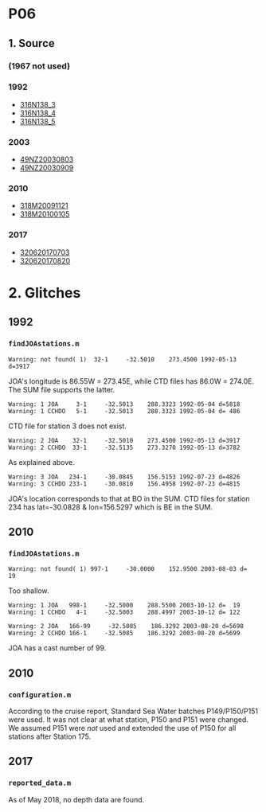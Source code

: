 # P06
## 1. Source
### (1967 not used)

### 1992
+ [316N138_3](https://cchdo.ucsd.edu/cruise/316N138_3)
+ [316N138_4](https://cchdo.ucsd.edu/cruise/316N138_4)
+ [316N138_5](https://cchdo.ucsd.edu/cruise/316N138_5)

### 2003
+ [49NZ20030803](https://cchdo.ucsd.edu/cruise/49NZ20030803)
+ [49NZ20030909](https://cchdo.ucsd.edu/cruise/49NZ20030909)

### 2010
+ [318M20091121](https://cchdo.ucsd.edu/cruise/318M20091121)
+ [318M20100105](https://cchdo.ucsd.edu/cruise/318M20100105)

### 2017
+ [320620170703](https://cchdo.ucsd.edu/cruise/320620170703)
+ [320620170820](https://cchdo.ucsd.edu/cruise/320620170820)

# 2. Glitches
## 1992
### `findJOAstations.m`
~~~
Warning: not found( 1)  32-1     -32.5010    273.4500 1992-05-13 d=3917
~~~
JOA's longitude is 86.55W = 273.45E, while CTD files has 86.0W = 274.0E. The SUM file supports the latter.

~~~
Warning: 1 JOA     3-1     -32.5013    288.3323 1992-05-04 d=5818
Warning: 1 CCHDO   5-1     -32.5013    288.3323 1992-05-04 d= 486
~~~
CTD file for station 3 does not exist.

~~~
Warning: 2 JOA    32-1     -32.5010    273.4500 1992-05-13 d=3917
Warning: 2 CCHDO  33-1     -32.5135    273.3270 1992-05-13 d=3782
~~~
As explained above.

~~~
Warning: 3 JOA   234-1     -30.0845    156.5153 1992-07-23 d=4826
Warning: 3 CCHDO 233-1     -30.0810    156.4958 1992-07-23 d=4815
~~~
JOA's location corresponds to that at BO in the SUM. CTD files for station 234 has lat=-30.0828 & lon=156.5297 which is BE in the SUM.

## 2010
### `findJOAstations.m`
~~~
Warning: not found( 1) 997-1     -30.0000    152.9500 2003-08-03 d=  19
~~~
Too shallow.

~~~
Warning: 1 JOA   998-1     -32.5000    288.5500 2003-10-12 d=  19
Warning: 1 CCHDO   4-1     -32.5003    288.4997 2003-10-12 d= 122
~~~

~~~
Warning: 2 JOA   166-99     -32.5085    186.3292 2003-08-20 d=5698
Warning: 2 CCHDO 166-1     -32.5085    186.3292 2003-08-20 d=5699
~~~
JOA has a cast number of 99.

## 2010
### `configuration.m`
According to the cruise report, Standard Sea Water batches P149/P150/P151 were used.
It was not clear at what station, P150 and P151 were changed. We assumed P151 were *not*
used and extended the use of P150 for all stations after Station 175.

## 2017
### `reported_data.m`
As of May 2018, no depth data are found.
